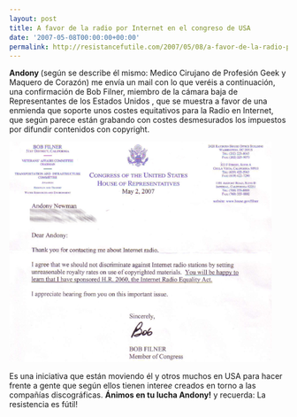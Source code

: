 ```yaml
---
layout: post
title: A favor de la radio por Internet en el congreso de USA
date: '2007-05-08T00:00:00+00:00'
permalink: http://resistancefutile.com/2007/05/08/a-favor-de-la-radio-por-internet-en-el-congreso-de-usa/
---
```

<strong>Andony </strong>(según se describe él mismo: Medico Cirujano de Profesión Geek y Maquero de Corazón) me envía un mail con lo que veréis a continuación, una confirmación de Bob Filner, miembro de la cámara baja de Representantes de los Estados Unidos , que se muestra a favor de una enmienda que soporte unos costes equitativos para la Radio en Internet, que según parece están grabando con costes desmesurados los impuestos por difundir contenidos con copyright. 

<img class="centro" src='/assets/carta.png' alt='carta.png' />

Es una iniciativa que están moviendo él y otros muchos en USA para hacer frente a gente que según ellos tienen intere$e$ creados en torno a las compañías discográficas. <strong>Ánimos en tu lucha Andony!</strong> y recuerda: La resistencia es fútil!
